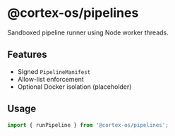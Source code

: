 # @cortex-os/pipelines

Sandboxed pipeline runner using Node worker threads.

## Features
- Signed `PipelineManifest`
- Allow-list enforcement
- Optional Docker isolation (placeholder)

## Usage
```ts
import { runPipeline } from '@cortex-os/pipelines';
```
